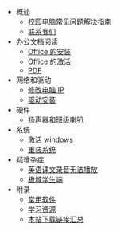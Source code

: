 - 概述
  - [校园电脑常见问题解决指南](start/index.md)
  - [联系我们](start/contact.md)
- 办公文档阅读
  - [Office 的安装](doc/office-install.md)
  - [Office 的激活](doc/office-activate)
  - [PDF](doc/pdf.md)
- 网络和驱动
  - [修改电脑 IP](net/ip.md)
  - [驱动安装](net/drivers.md)
- 硬件
  - [扬声器和班级喇叭](hardware/sound.md)
- 系统
  - [激活 windows](sys/activate.md)
  - [重装系统](sys/restore.md)
- 疑难杂症
  - [英语课文录音无法播放](knotty/text-record.md)
  - [极域学生端](knotty/jiyu.md)
- 附录
  - [常用软件](appendix/recommendations.md)
  - [学习资源](appendix/learnres.md)
  - [本站下载链接汇总](appendix/download.md)
